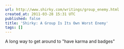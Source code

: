 ```yaml
---
url: http://www.shirky.com/writings/group_enemy.html
created_at: 2011-03-28 15:31 UTC
published: false
title: 'Shirky: A Group Is Its Own Worst Enemy'
tags: []
---
```


A long way to get around to "have karma and badges"
